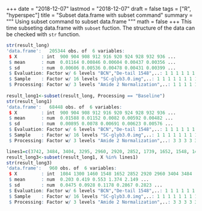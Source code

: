 +++
date = "2018-12-07"
lastmod = "2018-12-07"
draft = false
tags = ["R", "hyperspec"]
title = "Subset data.frame with subset command"
summary = """
Using subset command to subset data.frame
"""
math = false
+++
This time subseting data.frame with `subset` fuction. The structure of the data can be checked with `str` function.


```r
str(result_long)
'data.frame':   205344 obs. of  6 variables:
 $ X         : int  900 904 908 912 916 920 924 928 932 936 ...
 $ mean      : num  0.01164 0.00846 0.00604 0.00437 0.00356 ...
 $ sd        : num  0.00606 0.00536 0.00478 0.00431 0.00399 ...
 $ Evaluation: Factor w/ 6 levels "BCN","De-tail 1548",..: 1 1 1 1 1 1 1 1 1 1 ...
 $ Sample    : Factor w/ 16 levels "SC-glyb3.0.img",..: 1 1 1 1 1 1 1 1 1 1 ...
 $ Processing: Factor w/ 3 levels "Amide 2 Normalization",..: 1 1 1 1 1 1 1 1 1 1 ...
 
result_long1<-subset(result_long, Processing == "Baseline")
str(result_long1)
'data.frame':   68448 obs. of  6 variables:
 $ X         : int  900 904 908 912 916 920 924 928 932 936 ...
 $ mean      : num  0.01588 0.01152 0.0082 0.00592 0.00482 ...
 $ sd        : num  0.00895 0.0078 0.00691 0.00623 0.00576 ...
 $ Evaluation: Factor w/ 6 levels "BCN","De-tail 1548",..: 1 1 1 1 1 1 1 1 1 1 ...
 $ Sample    : Factor w/ 16 levels "SC-glyb3.0.img",..: 1 1 1 1 1 1 1 1 1 1 ...
 $ Processing: Factor w/ 3 levels "Amide 2 Normalization",..: 3 3 3 3 3 3 3 3 3 3 ...

lines1=c(3742, 3484, 3404, 3295, 2960, 2920, 2852, 1739, 1652, 1548, 1460, 1405, 1300, 1245,1084, 1045)
result_long3<-subset(result_long1, X %in% lines1)
str(result_long3)
'data.frame':   960 obs. of  6 variables:
 $ X         : int  1084 1300 1460 1548 1652 2852 2920 2960 3404 3484 ...
 $ mean      : num  0.203 0.419 0.553 1.374 2.149 ...
 $ sd        : num  0.0475 0.0928 0.1178 0.2867 0.2823 ...
 $ Evaluation: Factor w/ 6 levels "BCN","De-tail 1548",..: 1 1 1 1 1 1 1 1 1 1 ...
 $ Sample    : Factor w/ 16 levels "SC-glyb3.0.img",..: 1 1 1 1 1 1 1 1 1 1 ...
 $ Processing: Factor w/ 3 levels "Amide 2 Normalization",..: 3 3 3 3 3 3 3 3 3 3 ...

```
